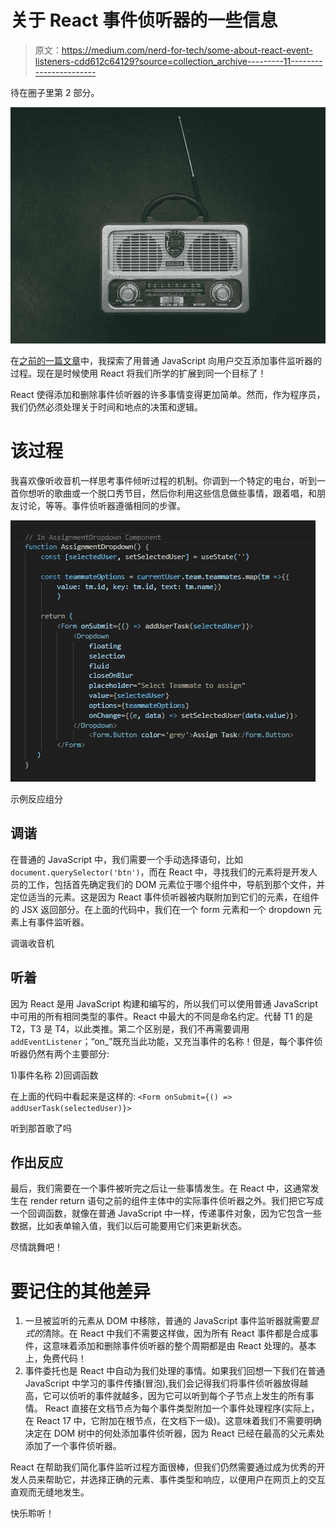 # 关于 React 事件侦听器的一些信息

> 原文：<https://medium.com/nerd-for-tech/some-about-react-event-listeners-cdd612c64129?source=collection_archive---------11----------------------->

待在圈子里第 2 部分。

![](img/38c5a37bc8f3174acb42fe95973a8fbc.png)

在[之前的一篇文章](/nerd-for-tech/all-about-javascript-event-listeners-propagation-and-bubbling-19801c8558a1)中，我探索了用普通 JavaScript 向用户交互添加事件监听器的过程。现在是时候使用 React 将我们所学的扩展到同一个目标了！

React 使得添加和删除事件侦听器的许多事情变得更加简单。然而，作为程序员，我们仍然必须处理关于时间和地点的决策和逻辑。

# 该过程

我喜欢像听收音机一样思考事件倾听过程的机制。你调到一个特定的电台，听到一首你想听的歌曲或一个脱口秀节目，然后你利用这些信息做些事情，跟着唱，和朋友讨论，等等。事件侦听器遵循相同的步骤。

![](img/6bdbd8447b0acff44618d34f3d2c8fb9.png)

示例反应组分

## 调谐

在普通的 JavaScript 中，我们需要一个手动选择语句，比如`document.querySelector('btn')`，而在 React 中，寻找我们的元素将是开发人员的工作，包括首先确定我们的 DOM 元素位于哪个组件中，导航到那个文件，并定位适当的元素。这是因为 React 事件侦听器被内联附加到它们的元素，在组件的 JSX 返回部分。在上面的代码中，我们在一个 form 元素和一个 dropdown 元素上有事件监听器。

调谐收音机

## 听着

因为 React 是用 JavaScript 构建和编写的，所以我们可以使用普通 JavaScript 中可用的所有相同类型的事件。React 中最大的不同是命名约定。代替 T1 的是 T2，T3 是 T4，以此类推。第二个区别是，我们不再需要调用`addEventListener`；“on_”既充当此功能，又充当事件的名称！但是，每个事件侦听器仍然有两个主要部分:

1)事件名称
2)回调函数

在上面的代码中看起来是这样的:
`<Form onSubmit={() => addUserTask(selectedUser)}>`

听到那首歌了吗

## 作出反应

最后，我们需要在一个事件被听完之后让一些事情发生。在 React 中，这通常发生在 render return 语句之前的组件主体中的实际事件侦听器之外。我们把它写成一个回调函数，就像在普通 JavaScript 中一样，传递事件对象，因为它包含一些数据，比如表单输入值，我们以后可能要用它们来更新状态。

尽情跳舞吧！

# 要记住的其他差异

1.  一旦被监听的元素从 DOM 中移除，普通的 JavaScript 事件监听器就需要*显式的*清除。在 React 中我们不需要这样做，因为所有 React 事件都是合成事件，这意味着添加和删除事件侦听器的整个周期都是由 React 处理的。基本上，免费代码！
2.  事件委托也是 React 中自动为我们处理的事情。如果我们回想一下我们在普通 JavaScript 中学习的事件传播(冒泡),我们会记得我们将事件侦听器放得越高，它可以侦听的事件就越多，因为它可以听到每个子节点上发生的所有事情。
    React 直接在文档节点为每个事件类型附加一个事件处理程序(实际上，在 React 17 中，它附加在根节点，在文档下一级)。这意味着我们不需要明确决定在 DOM 树中的何处添加事件侦听器，因为 React 已经在最高的父元素处添加了一个事件侦听器。

React 在帮助我们简化事件监听过程方面很棒，但我们仍然需要通过成为优秀的开发人员来帮助它，并选择正确的元素、事件类型和响应，以便用户在网页上的交互直观而无缝地发生。

快乐聆听！